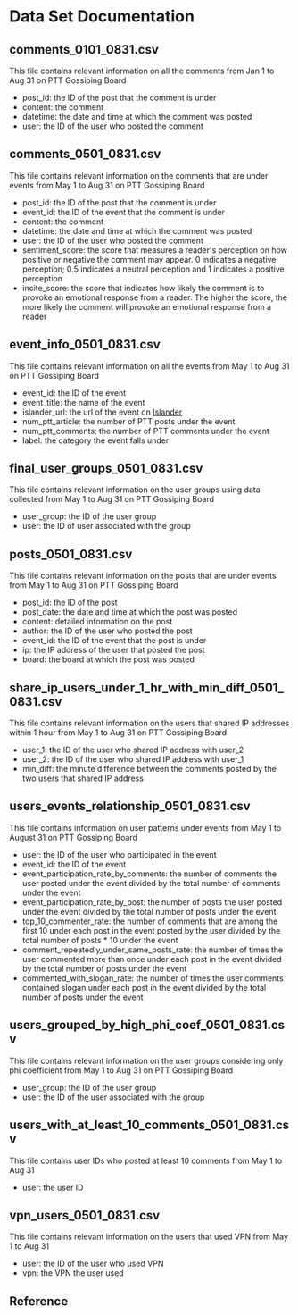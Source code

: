 # Data Set Documentation
## comments\_0101\_0831.csv
This file contains relevant information on all the comments from Jan 1 to Aug 31 on PTT Gossiping Board
- post\_id: the ID of the post that the comment is under
- content: the comment
- datetime: the date and time at which the comment was posted
- user: the ID of the user who posted the comment
## comments\_0501\_0831.csv
This file contains relevant information on the comments that are under events from May 1 to Aug 31 on PTT Gossiping Board
- post\_id: the ID of the post that the comment is under
- event\_id: the ID of the event that the comment is under
- content: the comment
- datetime: the date and time at which the comment was posted
- user: the ID of the user who posted the comment
- sentiment\_score: the score that measures a reader's perception on how positive or negative the comment may appear. 0 indicates a negative perception; 0.5 indicates a neutral perception and 1 indicates a positive perception
- incite\_score: the score that indicates how likely the comment is to provoke an emotional response from a reader. The higher the score, the more likely the comment will provoke an emotional response from a reader
## event\_info\_0501\_0831.csv
This file contains relevant information on all the events from May 1 to Aug 31 on PTT Gossiping Board
- event\_id: the ID of the event
- event\_title: the name of the event
- islander\_url: the url of the event on [Islander]
- num\_ptt\_article: the number of PTT posts under the event
- num\_ptt\_comments: the number of PTT comments under the event
- label: the category the event falls under
## final\_user\_groups\_0501\_0831.csv
This file contains relevant information on the user groups using data collected from May 1 to Aug 31 on PTT Gossiping Board
- user\_group: the ID of the user group
- user: the ID of user associated with the group
## posts\_0501\_0831.csv
This file contains relevant information on the posts that are under events from May 1 to Aug 31 on PTT Gossiping Board
- post\_id: the ID of the post
- post\_date: the date and time at which the post was posted
- content: detailed information on the post
- author: the ID of the user who posted the post
- event\_id: the ID of the event that the post is under
- ip: the IP address of the user that posted the post
- board: the board at which the post was posted
## share\_ip\_users\_under\_1\_hr\_with\_min\_diff\_0501\_0831.csv
This file contains relevant information on the users that shared IP addresses within 1 hour from May 1 to Aug 31 on PTT Gossiping Board
- user\_1: the ID of the user who shared IP address with user\_2
- user\_2: the ID of the user who shared IP address with user\_1
- min\_diff: the minute difference between the comments posted by the two users that shared IP address
## users\_events\_relationship\_0501\_0831.csv
This file contains information on user patterns under events from May 1 to August 31 on PTT Gossiping Board
- user: the ID of the user who participated in the event
- event\_id: the ID of the event
- event\_participation\_rate\_by\_comments: the number of comments the user posted under the event divided by the total number of comments under the event
- event\_participation\_rate\_by\_post: the number of posts the user posted under the event divided by the total number of posts under the event
- top\_10\_commenter\_rate: the number of comments that are among the first 10 under each post in the event posted by the user divided by the total number of posts * 10 under the event
- comment\_repeatedly\_under\_same\_posts\_rate: the number of times the user commented more than once under each post in the event divided by the total number of posts under the event
- commented\_with\_slogan\_rate: the number of times the user comments contained slogan under each post in the event divided by the total number of posts under the event
## users\_grouped\_by\_high\_phi\_coef\_0501\_0831.csv
This file contains relevant information on the user groups considering only phi coefficient from May 1 to Aug 31 on PTT Gossiping Board
- user\_group: the ID of the user group
- user: the ID of the user associated with the group
## users\_with\_at\_least\_10\_comments\_0501\_0831.csv
This file contains user IDs who posted at least 10 comments from May 1 to Aug 31
- user: the user ID
## vpn\_users\_0501\_0831.csv
This file contains relevant information on the users that used VPN from May 1 to Aug 31
- user: the ID of the user who used VPN
- vpn: the VPN the user used

## Reference

[Islander]: <https://islander.cc/>
